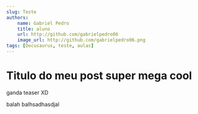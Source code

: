 ```yaml
---
slug: Teste
authors:
    name: Gabriel Pedro
    title: aluno
    url: http://github.com/gabrielpedro06
    image_url: http://github.com/gabrielpedro06.png
tags: [Docusaurus, teste, aulas]
---
```


# Titulo do meu post super mega cool

ganda teaser XD

<!--truncate-->

 balah balhsadhasdjal
